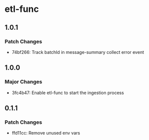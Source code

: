 # etl-func

## 1.0.1

### Patch Changes

- 74bf266: Track batchId in message-summary collect error event

## 1.0.0

### Major Changes

- 3fc4b47: Enable etl-func to start the ingestion process

## 0.1.1

### Patch Changes

- ffd11cc: Remove unused env vars
